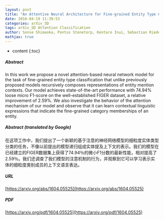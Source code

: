 ```yaml
---
layout: post
title: "An Attentive Neural Architecture for Fine-grained Entity Type Classification"
date: 2016-04-19 11:39:53
categories: arXiv_SD
tags: arXiv_SD Attention Classification
author: Sonse Shimaoka, Pontus Stenetorp, Kentaro Inui, Sebastian Riedel
mathjax: true
---
```


* content
{:toc}

##### Abstract
In this work we propose a novel attention-based neural network model for the task of fine-grained entity type classification that unlike previously proposed models recursively composes representations of entity mention contexts. Our model achieves state-of-the-art performance with 74.94% loose micro F1-score on the well-established FIGER dataset, a relative improvement of 2.59%. We also investigate the behavior of the attention mechanism of our model and observe that it can learn contextual linguistic expressions that indicate the fine-grained category memberships of an entity.

##### Abstract (translated by Google)
在这项工作中，我们提出了一个新颖的基于注意的神经网络模型的细粒度实体类型分类的任务，不像以前提出的模型递归组成实体提及上下文的表示。我们的模型在已经建立的FIGER数据集上获得了74.94％的微小F1分数的最新性能，相对提高了2.59％。我们还调查了我们模型的注意机制的行为，并观察到它可以学习表示实体的细粒度类别成员的上下文语言表达。

##### URL
[https://arxiv.org/abs/1604.05525](https://arxiv.org/abs/1604.05525)

##### PDF
[https://arxiv.org/pdf/1604.05525](https://arxiv.org/pdf/1604.05525)

